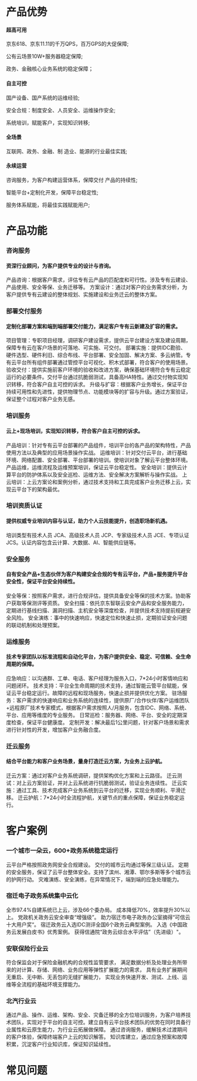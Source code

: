 # 产品优势
#### 超高可用
京东618、京东11.11的千万QPS，百万GPS的大促保障;

公有云场景10W+服务器稳定保障;

政务、金融核心业务系统的稳定保障；

#### 自主可控
国产设备、国产系统的运维经验;

安全合规：制度安全、人员安全、运维操作安全;

系统培训，赋能客户，实现知识转移;


#### 全场景
互联网、政务、金融、制 造业、能源的行业最佳实践;

#### 永续运营
咨询服务，为客户构建运营体系，保障交付 产品的持续性;

智能平台+定制化开发，保障平台稳定性;

服务体系赋能，将最佳实践赋能用户;

# 产品功能

### 咨询服务
#### 资深行业顾问，为客户提供专业的设计与咨询。
产品咨询：根据客户需求，评估专有云产品的匹配度和可行性。涉及专有云建设、产品使用、安全等保、业务迁移等。
方案设计：通过对客户的业务需求分析，为客户提供专有云建设的整体规划、实施建设和业务迁云的整体方案。

### 部署交付服务
#### 定制化部署方案和端到端部署交付能力，满足客户专有云新建及扩容的需求。
项目管理：专职项目经理，调研客户建设需求，提供云平台建设方案及建设周期，保障专有云在客户场景的可落地、可实施、可交付。 
部署实施：提供IDC勘验、硬件选型、硬件利旧、综合布线、平台部署、安全加固、解决方案、多云纳管。专有云平台所有组件部署通过管控平台可视化、积木式部署，符合客户的使用场景。 
验收交付：提供实施前客户环境的验收和改进方案，确保基础环境符合专有云稳定运行的必要条件。交付平台通过抗脆弱测试，具备高HA特性。通过交付物实现知识转移，符合客户自主可控的诉求。 
升级与扩容：根据客户业务增长，保证平台持续可用性和先进性，提供物理节点、功能模块等的扩容与升级。通过方案验证，保证整个过程对客户业务无感。

### 培训服务
#### 云上+现场培训，实现知识转移，符合客户自主可控的诉求。
产品培训：针对专有云平台部署的产品组件，培训平台的各产品的架构特性，产品使用方法以及典型的应用场景操作实战。 
运维培训：针对交付云平台，进行基础环境、网络配置、安全部署、平台部署的培训。使培训对象了解云平台整体环境。
产品运维，运维流程及运维预案培训，保证云平台稳定性。 
安全培训：提供云计算平台的防护体系以及安全巡检、运维方法、安全解决方案解析与操作实战。 
上云培训：上云方案论和案例分析，通过技术支持和工具完成客户业务迁移上云，实现云平台下的架构最优。

### 培训资质认证
#### 提供权威专业培训内容与认证，助力个人云技能提升，创造职场新机遇。
培训类型有技术人员 JCA、高级技术人员 JCP、专家级技术人员 JCE、专项认证JCS。认证内容包含云计算、大数据、AI、智能供应链等。

### 安全服务
#### 自有安全产品+生态伙伴为客户构建安全合规的专有云平台，产品+服务提升平台安全性，保证平台安全持续性。
安全等保：按照客户需求，进行合规评估，提供具备安全等保的技术方案。协助客户获取等保测评等资质。 
安全扫描：依托京东智联云安全产品和安全服务能力，定期进行基线扫描、漏洞扫描、主机安全等深度检查，并提供技术支持提前规避安全风险。 
安全演练：事中的快速响应，快速定位和快速止损，定期验证安全问题的联动机制和处理预案。

### 运维服务
#### 技术专家团队以标准流程和自动化平台，为客户提供安全、稳定、可信赖、全生命周期的保障。
应急响应：以沟通群、工单、电话、客户经理为服务入口，7*24小时客情响应和问题闭环。 
技术支持：平台全生命周期的技术支持，通过智能云管平台赋能，保证云平台稳定运行。故障的远程和现场服务，快速止损并提供优化方案。 
驻场服务：客户需求的快速响应和业务系统的连续性，提供原厂/合作伙伴/客户运维团队+远程原厂技术专家模式，根据客户需求按照人/月服务，包含IDC、网络、系统、平台、应用等维度的专业服务。 
日常巡检：服务器、网络、平台、安全的定期深度检查，保证平台健康度。 定制开发：解决最后1公里问题，针对客户场景和需求进行针对性的开发，增加客户业务融合度。

### 迁云服务
#### 结合平台能力和客户业务场景，量身打造迁云方案，为业务上云护航。
迁云方案：通过对客户业务系统调研，提供架构优化方案和上云路径。 
迁云测试：对上云方案验证，并对上云系统进行抗脆弱测试，验证业务连续性。 
迁云实施：通过工具、技术完成客户业务系统到云平台的迁移，实现业务顺利、平滑迁移。 
迁云护航：7*24小时全流程护航，关键节点的重点保障，保证业务稳定运行。


# 客户案例

### 一个城市一朵云，600+政务系统稳定运行
云平台严格按照政务网安全合规建设。 交付的城市云均通过等保三级认证。 定期的安全服务，保证了云平台整体安全。支持了滨州、湘潭、鄂尔多斯等多个城市云的护网行动。 灾难演练、安全演练，在异常情况下，端到端的应急处理能力。

### 宿迁电子政务系统集中云化
全市97.4%自建系统已上云，涉及66个委办局。 成本降低70%，效率提升30%以上。 党政机关政务云安全审查“增强级”。 助力宿迁市电子政务办公室摘得“可信云十大用户奖“。 宿迁政务云入选IDC测评全国6个政务云典型案例。 入选《中国政务云发展白皮书》优秀案例。 获得信通院“政务云综合水平评估”（先进级）"。

### 安联保险行业云
符合保监会对于保险金融机构的合规性监管要求， 满足数据分析及处理业务所带来的对计算、存储、网络、业务应用等弹性扩展能力的需求， 具有业务扩展期间无重启、无中断、无丢包的无缝扩展能力， 实现业务快速开发、测试、上线、运维等全流程的基础环境支撑能力。

### 北汽行业云
通过产品、操作、运维、架构、安全、灾备迁移的全方位培训服务，为客户培养技术团队，实现对于平台的自主可控。建立自有云平台技术团队的优势在同时具备行业属性和云原生能力，为行业云拓展做保障。 通过咨询服务，缓解技术过渡期间的客户体验，保障终端客户上云的知识解答。 知识库建立，通过应急预案和故障积累，沉淀客户行业知识库，保证知识延续性。



# 常见问题
